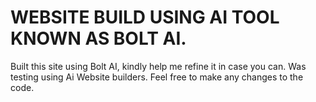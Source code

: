 # WEBSITE BUILD USING AI TOOL KNOWN AS BOLT AI.

Built this site using Bolt AI, kindly help me refine it in case you can. Was testing using Ai Website builders. 
Feel free to make any changes to the code.
